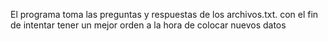 El programa toma las preguntas y respuestas de los archivos.txt. con el fin de intentar tener un mejor orden a la hora de colocar nuevos datos

